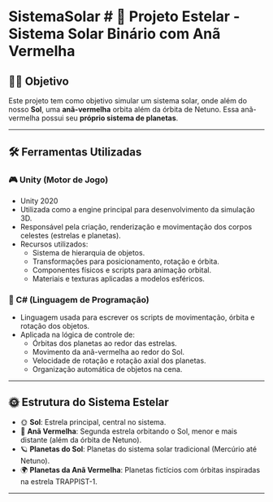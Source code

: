 # SistemaSolar # 🌌 Projeto Estelar - Sistema Solar Binário com Anã Vermelha



## 👨‍🚀 Objetivo

Este projeto tem como objetivo simular um sistema solar, onde além do nosso **Sol**, uma **anã-vermelha** orbita além da órbita de Netuno. Essa anã-vermelha possui seu **próprio sistema de planetas**.

---

## 🛠️ Ferramentas Utilizadas

### 🎮 Unity (Motor de Jogo)
- Unity 2020
- Utilizada como a engine principal para desenvolvimento da simulação 3D.
- Responsável pela criação, renderização e movimentação dos corpos celestes (estrelas e planetas).
- Recursos utilizados:
  - Sistema de hierarquia de objetos.
  - Transformações para posicionamento, rotação e órbita.
  - Componentes físicos e scripts para animação orbital.
  - Materiais e texturas aplicadas a modelos esféricos.

### 🧠 C# (Linguagem de Programação)
- Linguagem usada para escrever os scripts de movimentação, órbita e rotação dos objetos.
- Aplicada na lógica de controle de:
  - Órbitas dos planetas ao redor das estrelas.
  - Movimento da anã-vermelha ao redor do Sol.
  - Velocidade de rotação e rotação axial dos planetas.
  - Organização automática de objetos na cena.

---

## 🌞 Estrutura do Sistema Estelar

- 🌞 **Sol**: Estrela principal, central no sistema.
- 🔴 **Anã Vermelha**: Segunda estrela orbitando o Sol, menor e mais distante (além da órbita de Netuno).
- 🪐 **Planetas do Sol**: Planetas do sistema solar tradicional (Mercúrio até Netuno).
- 🌍 **Planetas da Anã Vermelha**: Planetas fictícios com órbitas inspiradas na estrela TRAPPIST-1.

---

